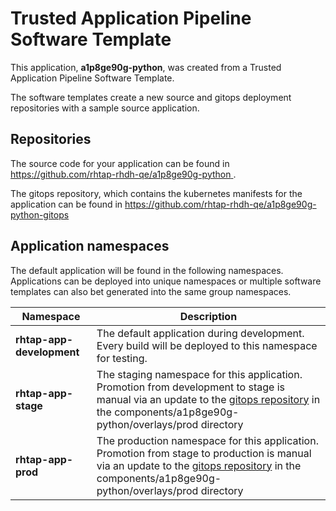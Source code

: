 # Trusted Application Pipeline Software Template

This application, **a1p8ge90g-python**, was created from a Trusted Application Pipeline Software Template.

The software templates create a new source and gitops deployment repositories with a sample source application. 

## Repositories

The source code for your application can be found in [https://github.com/rhtap-rhdh-qe/a1p8ge90g-python ](https://github.com/rhtap-rhdh-qe/a1p8ge90g-python ).
 
The gitops repository, which contains the kubernetes manifests for the application can be found in 
[https://github.com/rhtap-rhdh-qe/a1p8ge90g-python-gitops ](https://github.com/rhtap-rhdh-qe/a1p8ge90g-python-gitops ) 

## Application namespaces 

The default application will be found in the following namespaces. Applications can be deployed into unique namespaces or multiple software templates can also bet generated into the same group namespaces.  

|  Namespace   |  Description   |  
| -------- | -------- |   
| **rhtap-app-development** | The default application during development. Every build will be deployed to this namespace for testing. | 
| **rhtap-app-stage** | The staging namespace for this application. Promotion from development to stage is manual via an update to the [gitops repository](https://github.com/rhtap-rhdh-qe/a1p8ge90g-python-gitops ) in the components/a1p8ge90g-python/overlays/prod directory |  
| **rhtap-app-prod** | The production namespace for this application. Promotion from stage to production is manual via an update to the [gitops repository](https://github.com/rhtap-rhdh-qe/a1p8ge90g-python-gitops ) in the components/a1p8ge90g-python/overlays/prod directory | 